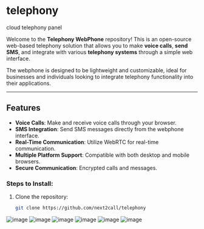 # telephony
cloud telephony panel

Welcome to the **Telephony WebPhone** repository! This is an open-source web-based telephony solution that allows you to make **voice calls**, **send SMS**, and integrate with various **telephony systems** through a simple web interface.

The webphone is designed to be lightweight and customizable, ideal for businesses and individuals looking to integrate telephony functionality into their applications.

---

## Features
- **Voice Calls**: Make and receive voice calls through your browser.
- **SMS Integration**: Send SMS messages directly from the webphone interface.
- **Real-Time Communication**: Utilize WebRTC for real-time communication.
- **Multiple Platform Support**: Compatible with both desktop and mobile browsers.
- **Secure Communication**: Encrypted calls and messages.
  


### Steps to Install:
1. Clone the repository:
   ```bash
   git clone https://github.com/next2call/telephony

![image](https://github.com/user-attachments/assets/8188a653-4ca6-4c70-b5d6-da09363f7a05)
![image](https://github.com/user-attachments/assets/0b8abca8-e28a-4cdb-8100-499af32f1753)
![image](https://github.com/user-attachments/assets/58fd82b0-fdc9-46b3-991a-652c2c8d663b)
![image](https://github.com/user-attachments/assets/0ea090aa-cc4d-4b2c-a806-b3f75f4e72e6)
![image](https://github.com/user-attachments/assets/02f53130-4f0e-4b6c-80a0-c96ecb132b9a)
![image](https://github.com/user-attachments/assets/5f54b3e3-f39e-4b1d-a2df-991af71764fd)






